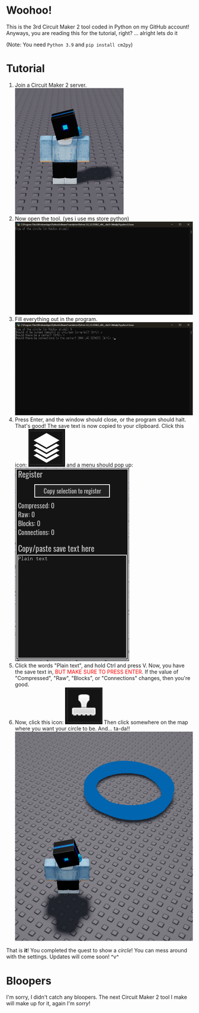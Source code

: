 # Woohoo!

This is the 3rd Circuit Maker 2 tool coded in Python on my GitHub account! Anyways, you are reading this for the tutorial, right? ... alright lets do it

(Note: You need `Python 3.9` and `pip install cm2py`)

# Tutorial

1) Join a Circuit Maker 2 server.
   ![joined cm2](docs/joined_cm2.png)
2) Now open the tool. (yes i use ms store python)
   ![tool opened](docs/tool_opened.png)
3) Fill everything out in the program.
   ![filled out](docs/filled_out.png)
4) Press Enter, and the window should close, or the program should halt. That's good! The save text is now copied to your clipboard. Click this icon:
   ![registery icon](docs/register_icon.png)
   and a menu should pop up:
   ![registery menu](docs/register_menu.png)
5) Click the words "Plain text", and hold Ctrl and press V. Now, you have the save text in, <span style="color: red;">BUT MAKE SURE TO PRESS ENTER</span>. If the value of "Compressed", "Raw", "Blocks", or "Connections" changes, then you're good.
6) Now, click this icon:
   ![stamper icon](docs/stamp_icon.png)
   Then click somewhere on the map where you want your circle to be. And... ta-da!!
   ![circle stamped](docs/circle_stamped.png)

That is **it**! You completed the quest to show a *circle*! You can mess around with the settings. Updates will come soon! ^v^

# Bloopers

I'm sorry, I didn't catch any bloopers. The next Circuit Maker 2 tool I make will make up for it, again I'm *sorry*!

